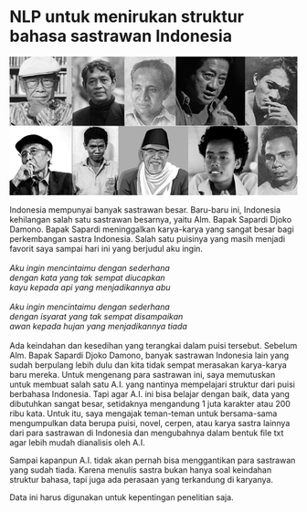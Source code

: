 <h1>NLP untuk menirukan struktur bahasa sastrawan Indonesia</h1>

![Sastrawan Indonesia](/gambar/Sastrawan-Indonesia.png)

<p>Indonesia mempunyai banyak sastrawan besar. Baru-baru ini, Indonesia kehilangan salah satu sastrawan besarnya, yaitu Alm. Bapak Sapardi Djoko Damono. Bapak Sapardi meninggalkan karya-karya yang sangat besar bagi perkembangan sastra Indonesia. Salah satu puisinya yang masih menjadi favorit saya sampai hari ini yang berjudul aku ingin. <br>
<br>
<em>Aku ingin mencintaimu dengan sederhana<br>
dengan kata yang tak sempat diucapkan<br>
kayu kepada api yang menjadikannya abu<br>
<br>
Aku ingin mencintaimu dengan sederhana<br>
dengan isyarat yang tak sempat disampaikan<br>
awan kepada hujan yang menjadikannya tiada</em><br>
<br>
Ada keindahan dan kesedihan yang terangkai dalam puisi tersebut. Sebelum Alm. Bapak Sapardi Djoko Damono, banyak sastrawan Indonesia lain yang sudah berpulang lebih dulu dan kita tidak sempat merasakan karya-karya baru mereka. Untuk mengenang para sastrawan ini, saya memutuskan untuk membuat salah satu A.I. yang nantinya mempelajari struktur dari puisi berbahasa Indonesia. Tapi agar A.I. ini bisa belajar dengan baik, data yang dibutuhkan sangat besar, setidaknya mengandung 1 juta karakter atau 200 ribu kata. Untuk itu, saya mengajak teman-teman untuk bersama-sama mengumpulkan data berupa puisi, novel, cerpen, atau karya sastra lainnya dari para sastrawan di Indonesia dan mengubahnya dalam bentuk file txt agar lebih mudah dianalisis oleh A.I.
</p>

<p color="red">Sampai kapanpun A.I. tidak akan pernah bisa menggantikan para sastrawan yang sudah tiada. Karena menulis sastra bukan hanya soal keindahan struktur bahasa, tapi juga ada perasaan yang terkandung di karyanya.</p>
<p color="red">Data ini harus digunakan untuk kepentingan penelitian saja.</p>